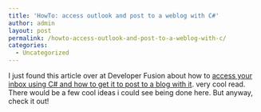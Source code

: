 ```yaml
---
title: 'HowTo: access outlook and post to a weblog with C#'
author: admin
layout: post
permalink: /howto-access-outlook-and-post-to-a-weblog-with-c/
categories:
  - Uncategorized
---
```

I just found this article over at Developer Fusion about how to [access your inbox using C# and how to get it to post to a blog with it][1]. very cool read. There would be a few cool ideas i could see being done here. But anyway, check it out!

 [1]: http://www.developerfusion.co.uk/show/4667/1/